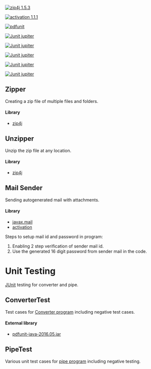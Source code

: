 [![zip4j 1.5.3](https://img.shields.io/badge/zip4j-2.11.2-green.svg)](https://search.maven.org/artifact/net.lingala.zip4j/zip4j/2.11.2/jar) 

[![activation 1.1.1](https://img.shields.io/badge/activation-1.1.1-green.svg)](https://mvnrepository.com/artifact/javax.activation/activation/1.1.1) 

[![pdfunit](https://img.shields.io/badge/pdfunit-jar-green.svg)](http://www.pdfunit.com/en/download/) 

[![Junit jupiter](https://img.shields.io/badge/JUnit_jupiter_engine-5.9.1-green.svg)](https://mvnrepository.com/artifact/org.junit.jupiter/junit-jupiter-engine) 

[![Junit jupiter](https://img.shields.io/badge/JUnit_jupiter_API-5.9.1-green.svg)](https://mvnrepository.com/artifact/org.junit.jupiter/junit-jupiter-api) 

[![Junit jupiter](https://img.shields.io/badge/JUnit_jupiter_params-5.9.1-green.svg)](https://mvnrepository.com/artifact/org.junit.jupiter/junit-jupiter-params) 

[![Junit jupiter](https://img.shields.io/badge/JUnit_platform_launcher-1.9.1-green.svg)](https://mvnrepository.com/artifact/org.junit.platform/junit-platform-launcher) 

[![Junit jupiter](https://img.shields.io/badge/JUnit_vintage_engine-5.9.1-green.svg)](https://mvnrepository.com/artifact/org.junit.vintage/junit-vintage-engine) 


## Zipper
Creating a zip file of multiple files and folders.
#### Library
- [zip4j](https://github.com/srikanth-lingala/zip4j)


## Unzipper
Unzip the zip file at any location.
#### Library
- [zip4j](https://github.com/srikanth-lingala/zip4j)

## Mail Sender
Sending autogenerated mail with attachments.
#### Library
- [javax.mail](https://docs.oracle.com/javaee/7/api/javax/mail/package-summary.html)
- [activation](https://mvnrepository.com/artifact/javax.activation/activation/1.1.1)

Steps to setup mail id and password in program:
1. Enabling 2 step verification of sender mail id.
2. Use the generated 16 digit password from sender mail in the code.



# Unit Testing
[JUnit](https://junit.org/junit5/) testing for converter and pipe.


## ConverterTest
Test cases for [Converter program](https://github.com/MaheswarReddyI/AzugaTraining/tree/Features/week3) including negative test cases.
#### External library
- [pdfunit-java-2016.05.jar](http://www.pdfunit.com/en/download/)

## PipeTest
 Various unit test cases for [pipe program](https://github.com/MaheswarReddyI/AzugaTraining/tree/Features/week1) including negative testing.

